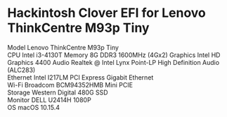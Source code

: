 # Hackintosh Clover EFI for Lenovo ThinkCentre M93p Tiny
Model            Lenovo ThinkCentre M93p Tiny	
CPU              Intel i3-4130T	
Memory           8G DDR3 1600MHz (4Gx2)	
Graphics         Intel HD Graphics 4400	
Audio            Realtek @ Intel Lynx Point-LP High Definition Audio (ALC283)  
Ethernet         Intel I217LM PCI Express Gigabit Ethernet  
Wi-Fi            Broadcom BCM94352HMB Mini PCIE  
Storage          Western Digital 480G SSD  
Monitor          DELL U2414H 1080P  
OS               macOS 10.15.4  
